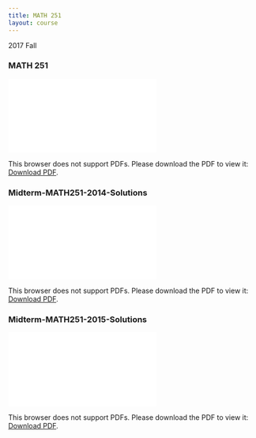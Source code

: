 ```yaml
---
title: MATH 251
layout: course
---
```


2017 Fall

### MATH 251
<object data="{{ site.baseurl }}/assets/MATH 251/MATH 251.pdf" type="application/pdf" width="100%" height="850px">
    <embed src="{{ site.baseurl }}/assets/MATH 251/MATH 251.pdf" type="application/pdf">
        <p>This browser does not support PDFs. Please download the PDF to view it: <a href="{{ site.baseurl }}/assets/MATH 251/MATH 251.pdf">Download PDF</a>.</p>
    </embed>
</object>

### Midterm-MATH251-2014-Solutions
<object data="{{ site.baseurl }}/assets/MATH 251/Midterm-MATH251-2014-Solutions.pdf" type="application/pdf" width="100%" height="850px">
    <embed src="{{ site.baseurl }}/assets/MATH 251/Midterm-MATH251-2014-Solutions.pdf" type="application/pdf">
        <p>This browser does not support PDFs. Please download the PDF to view it: <a href="{{ site.baseurl }}/assets/MATH 251/Midterm-MATH251-2014-Solutions.pdf">Download PDF</a>.</p>
    </embed>
</object>

### Midterm-MATH251-2015-Solutions
<object data="{{ site.baseurl }}/assets/MATH 251/Midterm-MATH251-2015-Solutions.pdf" type="application/pdf" width="100%" height="850px">
    <embed src="{{ site.baseurl }}/assets/MATH 251/Midterm-MATH251-2015-Solutions.pdf" type="application/pdf">
        <p>This browser does not support PDFs. Please download the PDF to view it: <a href="{{ site.baseurl }}/assets/MATH 251/Midterm-MATH251-2015-Solutions.pdf">Download PDF</a>.</p>
    </embed>
</object>
